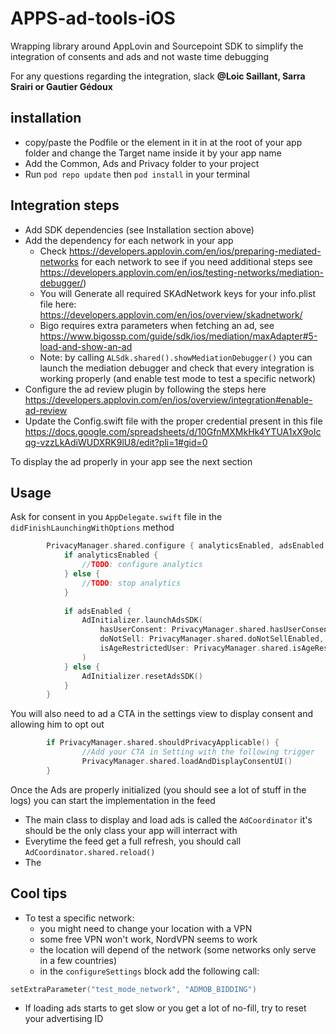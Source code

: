 # APPS-ad-tools-iOS

Wrapping library around AppLovin and Sourcepoint SDK to simplify the integration of consents and ads and not waste time debugging

For any questions regarding the integration, slack **@Loic Saillant, Sarra Srairi or Gautier Gédoux**

## installation

* copy/paste the Podfile or the element in it in at the root of your app folder and change the Target name inside it by your app name
* Add the Common, Ads and Privacy folder to your project
* Run `pod repo update` then `pod install` in your terminal

## Integration steps

* Add SDK dependencies (see Installation section above)
* Add the dependency for each network in your app
    * Check https://developers.applovin.com/en/ios/preparing-mediated-networks for each network
      to see if you need additional steps
      see https://developers.applovin.com/en/ios/testing-networks/mediation-debugger/)
    * You will Generate all required SKAdNetwork keys for your info.plist file here: https://developers.applovin.com/en/ios/overview/skadnetwork/
    * Bigo requires extra parameters when fetching an ad, see https://www.bigossp.com/guide/sdk/ios/mediation/maxAdapter#5-load-and-show-an-ad
    * Note: by calling `ALSdk.shared().showMediationDebugger()`
      you can launch the mediation debugger and check that every integration is working properly
      (and enable test mode to test a specific network)   
* Configure the ad review plugin by following the steps
  here https://developers.applovin.com/en/ios/overview/integration#enable-ad-review
* Update the Config.swift file with the proper credential present in this file https://docs.google.com/spreadsheets/d/10GfnMXMkHk4YTUA1xX9oIcqg-vzzLkAdiWUDXRK9lU8/edit?pli=1#gid=0

To display the ad properly in your app see the next section

## Usage

Ask for consent in you `AppDelegate.swift` file in the `didFinishLaunchingWithOptions` method

```swift
        PrivacyManager.shared.configure { analyticsEnabled, adsEnabled in
            if analyticsEnabled {
                //TODO: configure analytics
            } else {
                //TODO: stop analytics
            }
            
            if adsEnabled {
                AdInitializer.launchAdsSDK(
                    hasUserConsent: PrivacyManager.shared.hasUserConsent,
                    doNotSell: PrivacyManager.shared.doNotSellEnabled,
                    isAgeRestrictedUser: PrivacyManager.shared.isAgeRestrictedUser
                )
            } else {
                AdInitializer.resetAdsSDK()
            }
        }
```

You will also need to ad a CTA in the settings view to display consent and allowing him to opt out

```swift
        if PrivacyManager.shared.shouldPrivacyApplicable() {
                //Add your CTA in Setting with the following trigger
                PrivacyManager.shared.loadAndDisplayConsentUI()     
        }
```

Once the Ads are properly initialized (you should see a lot of stuff in the logs) you can start the implementation in the feed

* The main class to display and load ads is called the `AdCoordinator` it's should be the only class your app will interract with
* Everytime the feed get a full refresh, you should call `AdCoordinator.shared.reload()`
* The  


## Cool tips

* To test a specific network:
    * you might need to change your location with a VPN
    * some free VPN won't work, NordVPN seems to work
    * the location will depend of the network (some networks only serve in a few countries)
  * in the `configureSettings` block add the following call:

```kotlin
setExtraParameter("test_mode_network", "ADMOB_BIDDING")
```

* If loading ads starts to get slow or you get a lot of no-fill, try to reset your advertising ID

